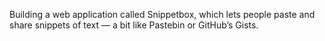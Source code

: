 Building a web application called Snippetbox, which lets people paste and share snippets of text — a bit like Pastebin or GitHub’s Gists.
